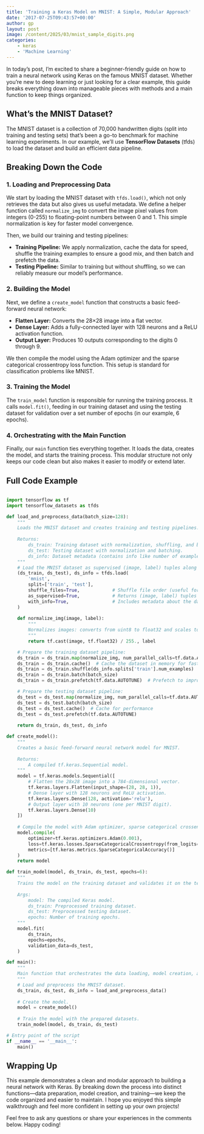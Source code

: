 ```yaml
---
title: 'Training a Keras Model on MNIST: A Simple, Modular Approach'
date: '2017-07-25T09:43:57+00:00'
author: gp
layout: post
image: /content/2025/03/mnist_sample_digits.png
categories:
    - keras
    - 'Machine Learning'
---
```


In today’s post, I’m excited to share a beginner-friendly guide on how to train a neural network using Keras on the famous MNIST dataset. Whether you’re new to deep learning or just looking for a clear example, this guide breaks everything down into manageable pieces with methods and a main function to keep things organized.

## What’s the MNIST Dataset?

The MNIST dataset is a collection of 70,000 handwritten digits (split into training and testing sets) that’s been a go-to benchmark for machine learning experiments. In our example, we’ll use **TensorFlow Datasets** (tfds) to load the dataset and build an efficient data pipeline.

## Breaking Down the Code

### 1. Loading and Preprocessing Data

We start by loading the MNIST dataset with `tfds.load()`, which not only retrieves the data but also gives us useful metadata. We define a helper function called `normalize_img` to convert the image pixel values from integers (0-255) to floating-point numbers between 0 and 1. This simple normalization is key for faster model convergence.

Then, we build our training and testing pipelines:

- **Training Pipeline:** We apply normalization, cache the data for speed, shuffle the training examples to ensure a good mix, and then batch and prefetch the data.
- **Testing Pipeline:** Similar to training but without shuffling, so we can reliably measure our model’s performance.

### 2. Building the Model

Next, we define a `create_model` function that constructs a basic feed-forward neural network:

- **Flatten Layer:** Converts the 28×28 image into a flat vector.
- **Dense Layer:** Adds a fully-connected layer with 128 neurons and a ReLU activation function.
- **Output Layer:** Produces 10 outputs corresponding to the digits 0 through 9.

We then compile the model using the Adam optimizer and the sparse categorical crossentropy loss function. This setup is standard for classification problems like MNIST.

### 3. Training the Model

The `train_model` function is responsible for running the training process. It calls `model.fit()`, feeding in our training dataset and using the testing dataset for validation over a set number of epochs (in our example, 6 epochs).

### 4. Orchestrating with the Main Function

Finally, our `main` function ties everything together. It loads the data, creates the model, and starts the training process. This modular structure not only keeps our code clean but also makes it easier to modify or extend later.

## Full Code Example

```python

import tensorflow as tf
import tensorflow_datasets as tfds

def load_and_preprocess_data(batch_size=128):
    """
    Loads the MNIST dataset and creates training and testing pipelines.
    
    Returns:
        ds_train: Training dataset with normalization, shuffling, and batching.
        ds_test: Testing dataset with normalization and batching.
        ds_info: Dataset metadata (contains info like number of examples).
    """
    # Load the MNIST dataset as supervised (image, label) tuples along with dataset info.
    (ds_train, ds_test), ds_info = tfds.load(
        'mnist',
        split=['train', 'test'],
        shuffle_files=True,            # Shuffle file order (useful for large datasets)
        as_supervised=True,            # Returns (image, label) tuples
        with_info=True,                # Includes metadata about the dataset
    )
    
    def normalize_img(image, label):
        """
        Normalizes images: converts from uint8 to float32 and scales to [0, 1].
        """
        return tf.cast(image, tf.float32) / 255., label

    # Prepare the training dataset pipeline:
    ds_train = ds_train.map(normalize_img, num_parallel_calls=tf.data.AUTOTUNE)
    ds_train = ds_train.cache()  # Cache the dataset in memory for faster access
    ds_train = ds_train.shuffle(ds_info.splits['train'].num_examples)
    ds_train = ds_train.batch(batch_size)
    ds_train = ds_train.prefetch(tf.data.AUTOTUNE)  # Prefetch to improve latency

    # Prepare the testing dataset pipeline:
    ds_test = ds_test.map(normalize_img, num_parallel_calls=tf.data.AUTOTUNE)
    ds_test = ds_test.batch(batch_size)
    ds_test = ds_test.cache()  # Cache for performance
    ds_test = ds_test.prefetch(tf.data.AUTOTUNE)
    
    return ds_train, ds_test, ds_info

def create_model():
    """
    Creates a basic feed-forward neural network model for MNIST.
    
    Returns:
        A compiled tf.keras.Sequential model.
    """
    model = tf.keras.models.Sequential([
        # Flatten the 28x28 image into a 784-dimensional vector.
        tf.keras.layers.Flatten(input_shape=(28, 28, 1)),
        # Dense layer with 128 neurons and ReLU activation.
        tf.keras.layers.Dense(128, activation='relu'),
        # Output layer with 10 neurons (one per MNIST digit).
        tf.keras.layers.Dense(10)
    ])
    
    # Compile the model with Adam optimizer, sparse categorical crossentropy loss, and accuracy metric.
    model.compile(
        optimizer=tf.keras.optimizers.Adam(0.001),
        loss=tf.keras.losses.SparseCategoricalCrossentropy(from_logits=True),
        metrics=[tf.keras.metrics.SparseCategoricalAccuracy()]
    )
    return model

def train_model(model, ds_train, ds_test, epochs=6):
    """
    Trains the model on the training dataset and validates it on the test dataset.
    
    Args:
        model: The compiled Keras model.
        ds_train: Preprocessed training dataset.
        ds_test: Preprocessed testing dataset.
        epochs: Number of training epochs.
    """
    model.fit(
        ds_train,
        epochs=epochs,
        validation_data=ds_test,
    )

def main():
    """
    Main function that orchestrates the data loading, model creation, and training process.
    """
    # Load and preprocess the MNIST dataset.
    ds_train, ds_test, ds_info = load_and_preprocess_data()
    
    # Create the model.
    model = create_model()
    
    # Train the model with the prepared datasets.
    train_model(model, ds_train, ds_test)

# Entry point of the script
if __name__ == '__main__':
    main()

```

## Wrapping Up

This example demonstrates a clean and modular approach to building a neural network with Keras. By breaking down the process into distinct functions—data preparation, model creation, and training—we keep the code organized and easier to maintain. I hope you enjoyed this simple walkthrough and feel more confident in setting up your own projects!

Feel free to ask any questions or share your experiences in the comments below. Happy coding!
